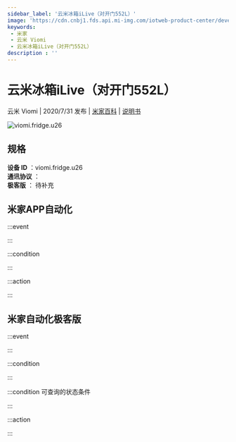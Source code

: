 ```yaml
---
sidebar_label: '云米冰箱iLive（对开门552L）'
image: 'https://cdn.cnbj1.fds.api.mi-img.com/iotweb-product-center/developer_1589350368553s0Ivu3aV.png?GalaxyAccessKeyId=AKVGLQWBOVIRQ3XLEW&Expires=9223372036854775807&Signature=mqH7fMCSmuBg6N/ShmDXlJv3F98='
keywords: 
 - 米家
 - 云米 Viomi
 - 云米冰箱iLive（对开门552L）
description : ''
---
```

# 云米冰箱iLive（对开门552L）

云米 Viomi | 2020/7/31 发布 | [米家百科](https://home.mi.com/webapp/content/baike/product/index.html?model=viomi.fridge.u26) | [说明书](https://home.mi.com/views/introduction.html?model=viomi.fridge.u26&region=cn)

![viomi.fridge.u26](https://cdn.cnbj1.fds.api.mi-img.com/iotweb-product-center/developer_1589350368553s0Ivu3aV.png?GalaxyAccessKeyId=AKVGLQWBOVIRQ3XLEW&Expires=9223372036854775807&Signature=mqH7fMCSmuBg6N/ShmDXlJv3F98=)

## 规格  
> 
**设备 ID** ：viomi.fridge.u26  
**通讯协议** ：  
**极客版**  ： 待补充 


## 米家APP自动化  

:::event  

:::

:::condition  

:::

:::action   

:::

## 米家自动化极客版  

:::event  

:::

:::condition  

:::

:::condition 可查询的状态条件  

:::

:::action  

:::

        
